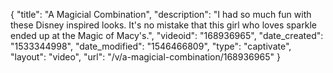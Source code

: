 {
    "title": "A Magicial Combination",
    "description": "I had so much fun with these Disney inspired looks. It's no mistake that this girl who loves sparkle ended up at the Magic of Macy's.",
    "videoid": "168936965",
    "date_created": "1533344998",
    "date_modified": "1546466809",
    "type": "captivate",
    "layout": "video",
    "url": "\/v\/a-magicial-combination\/168936965"
}